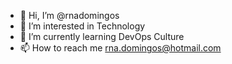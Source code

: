 - 👋 Hi, I’m @rnadomingos
- 👀 I’m interested in Technology
- 🌱 I’m currently learning DevOps Culture
- 📫 How to reach me rna.domingos@hotmail.com

<!---
rnadomingos/rnadomingos is a ✨ special ✨ repository because its `README.md` (this file) appears on your GitHub profile.
You can click the Preview link to take a look at your changes.
--->
